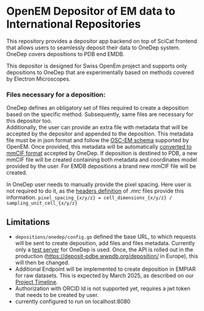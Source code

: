 # OpenEM Depositor of EM data to International Repositories

This repository provides a depositor app backend on top of SciCat frontend that allows users to seamlessly  deposit their data to OneDep system. OneDep covers depositions to PDB end EMDB.  

This depositor is designed for Swiss OpenEm project and supports only depositions to OneDep that are experimentally based on methods covered by Electron Microscopes. 

### Files necessary for a deposition:
OneDep defines an obligatory set of files required to create a deposition based on the specific method. Subsequently, same files are necessary for this depositor too.  
Additionally, the user can provide an extra file with metadata that will be accepted by the depositor and appended to the deposition. This metadata file must be in json format and follow the [OSC-EM schema](https://github.com/osc-em/OSCEM_Schemas) supported by OpenEM. Once provided, this metadata will be automatically [converted to mmCIF format](https://github.com/osc-em/converter-OSCEM-to-mmCIF) accepted by OneDep. If deposition is destined to PDB, a new mmCIF file will be created containing both metadata and coordinates model provided by the user. For EMDB depositions a brand new mmCIF file will be created.  

In OneDep user needs to manually provide the pixel spacing. Here user is not required to do it, as the [headers definition](https://bio3d.colorado.edu/imod/betaDoc/mrc_format.txt) of _.mrc_ files provide this information. 
`pixel_spacing_{x/y/z} = cell_dimensions_{x/y/z} / sampling_unit_cell_{x/y/z}`

## Limitations
* `depositions/onedep/config.go` defined the base URL, to which requests will be sent to create deposition, add files and files metadata. Currently only a [test server](https://onedep-depui-test.wwpdb.org/) for OneDep is used. Once, the API is rolled out in the production (https://deposit-pdbe.wwpdb.org/deposition/ in Europe), this will then be changed. 
* Additional Endpoint will be implemented to create deposition in EMPIAR for raw datasets. This is expected by March 2025, as described on our [Project Timeline](https://swissopenem.github.io/timeline/).
* Authorization with ORCID Id is not supported yet, requires a jwt token that needs to be created by user.
* currently configured to run on localhost:8080 
